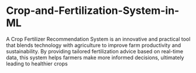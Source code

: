 # Crop-and-Fertilization-System-in-ML
A Crop Fertilizer Recommendation System is an innovative and practical tool that blends technology with agriculture to improve farm productivity and sustainability. By providing tailored fertilization advice based on real-time data, this system helps farmers make more informed decisions, ultimately leading to healthier crops
